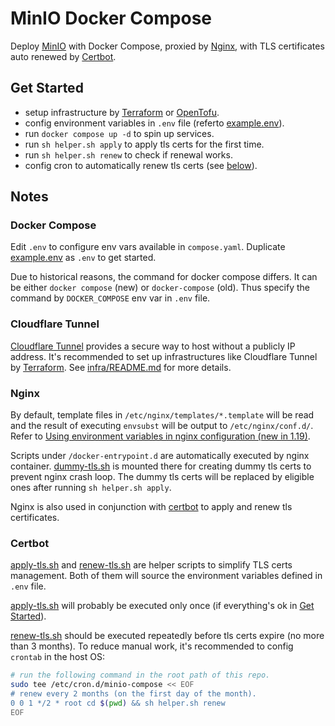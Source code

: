 # MinIO Docker Compose

Deploy [MinIO](https://min.io/) with Docker Compose,
proxied by [Nginx](https://github.com/nginx/nginx),
with TLS certificates auto renewed by [Certbot](https://github.com/certbot/certbot).

## Get Started

- setup infrastructure by [Terraform](https://github.com/hashicorp/terraform)
  or [OpenTofu](https://github.com/opentofu/opentofu).
- config environment variables in `.env` file (referto [example.env](./example.env)).
- run `docker compose up -d` to spin up services.
- run `sh helper.sh apply` to apply tls certs for the first time.
- run `sh helper.sh renew` to check if renewal works.
- config cron to automatically renew tls certs (see [below](#certbot)).

## Notes

### Docker Compose

Edit `.env` to configure env vars available in `compose.yaml`.
Duplicate [example.env](./example.env) as `.env` to get started.

Due to historical reasons, the command for docker compose differs.
It can be either `docker compose` (new) or `docker-compose` (old).
Thus specify the command by `DOCKER_COMPOSE` env var in `.env` file.

### Cloudflare Tunnel

[Cloudflare Tunnel](https://developers.cloudflare.com/cloudflare-one/connections/connect-networks/)
provides a secure way to host without a publicly IP address.
It's recommended to set up infrastructures like Cloudflare Tunnel by [Terraform](https://www.terraform.io/).
See [infra/README.md](./infra/README.md) for more details.

### Nginx

By default, template files in `/etc/nginx/templates/*.template` will be read
and the result of executing `envsubst` will be output to `/etc/nginx/conf.d/`.
Refer to [Using environment variables in nginx configuration (new in 1.19)](https://hub.docker.com/_/nginx#:~:text=Using%20environment%20variables%20in%20nginx%20configuration%20(new%20in%201.19)).

Scripts under `/docker-entrypoint.d` are automatically executed by nginx
container. [dummy-tls.sh](./scripts/dummy-tls.sh) is mounted there for creating
dummy tls certs to prevent nginx crash loop. The dummy tls certs will be
replaced by eligible ones after running `sh helper.sh apply`.

Nginx is also used in conjunction with [certbot](#certbot)
to apply and renew tls certificates.

### Certbot

[apply-tls.sh](./scripts/apply-tls.sh) and [renew-tls.sh](./scripts/renew-tls.sh)
are helper scripts to simplify TLS certs management.
Both of them will source the environment variables defined in `.env` file.

[apply-tls.sh](./scripts/apply-tls.sh) will probably be executed only once
(if everything's ok in [Get Started](#get-started)).

[renew-tls.sh](./scripts/renew-tls.sh) should be executed repeatedly before tls
certs expire (no more than 3 months). To reduce manual work, it's recommended to
config `crontab` in the host OS:

```sh
# run the following command in the root path of this repo.
sudo tee /etc/cron.d/minio-compose << EOF
# renew every 2 months (on the first day of the month).
0 0 1 */2 * root cd $(pwd) && sh helper.sh renew
EOF
```
